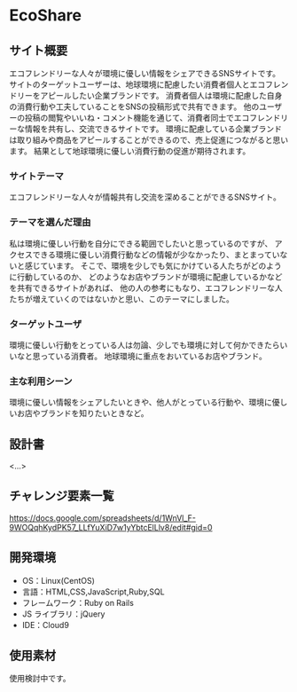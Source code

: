 # EcoShare

## サイト概要

エコフレンドリーな人々が環境に優しい情報をシェアできるSNSサイトです。
サイトのターゲットユーザーは、地球環境に配慮したい消費者個人とエコフレンドリーをアピールしたい企業ブランドです。
消費者個人は環境に配慮した自身の消費行動や工夫していることをSNSの投稿形式で共有できます。
他のユーザーの投稿の閲覧やいいね・コメント機能を通じて、消費者同士でエコフレンドリーな情報を共有し、交流できるサイトです。
環境に配慮している企業ブランドは取り組みや商品をアピールすることができるので、売上促進につながると思います。
結果として地球環境に優しい消費行動の促進が期待されます。

### サイトテーマ

エコフレンドリーな人々が情報共有し交流を深めることができるSNSサイト。

### テーマを選んだ理由

私は環境に優しい行動を自分にできる範囲でしたいと思っているのですが、
アクセスできる環境に優しい消費行動などの情報が少なかったり、まとまっていないと感じています。
そこで、環境を少しでも気にかけている人たちがどのように行動しているのか、
どのようなお店やブランドが環境に配慮しているかなどを共有できるサイトがあれば、
他の人の参考にもなり、エコフレンドリーな人たちが増えていくのではないかと思い、このテーマにしました。

### ターゲットユーザ

環境に優しい行動をとっている人は勿論、少しでも環境に対して何かできたらいいなと思っている消費者。
地球環境に重点をおいているお店やブランド。

### 主な利用シーン

環境に優しい情報をシェアしたいときや、他人がとっている行動や、環境に優しいお店やブランドを知りたいときなど。

## 設計書

<...>

## チャレンジ要素一覧

https://docs.google.com/spreadsheets/d/1WnVl_F-9WOQqhKydPK57_LLfYuXiD7w1yYbtcElLlv8/edit#gid=0

## 開発環境

- OS：Linux(CentOS)
- 言語：HTML,CSS,JavaScript,Ruby,SQL
- フレームワーク：Ruby on Rails
- JS ライブラリ：jQuery
- IDE：Cloud9

## 使用素材

使用検討中です。
